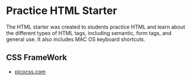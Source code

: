 # Practice HTML Starter
The HTML starter was created to students practice HTML and learn about the different types of HTML tags, including semantic, form tags, and general use. It also includes MAC OS keyboard shortcuts.

## CSS FrameWork
* [picocss.com](https://picocss.com/docs)